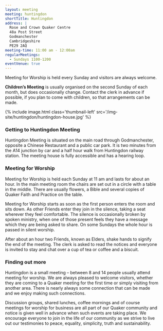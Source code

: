 ```yaml
---
layout: meeting
meeting: huntingdon
shortTitle: Huntingdon
address: |
  Rose and Crown Quaker Centre
  48a Post Street
  Godmanchester
  Cambridgeshire
  PE29 2AQ
meeting-time: 11:00 am - 12:00am
regularMeetings:
  - Sundays 1100-1200
eventVenue: true
---
```


Meeting for Worship is held every Sunday and visitors are always welcome.

**Children’s Meeting** is usually organised on the second Sunday of each month, but does occasionally change. Contact the clerk in advance if possible, if you plan to come with children, so that arrangements can be made.

{% include image.html class='thumbnail-left' src='/img-site/huntingdon/huntingdon-house.jpg' %}

### Getting to Huntingdon Meeting

Huntingdon Meeting is situated on the main road through Godmanchester, opposite a Chinese Restaurant and a public car park. It is two minutes from the A14 junction by car and a half hour walk from Huntingdon railway station. The meeting house is fully accessible and has a hearing loop.

### Meeting for Worship

Meeting for Worship is held each Sunday at 11 am and lasts for about an hour. In the main meeting room the chairs are set out in a circle with a table in the middle. There are usually flowers, a Bible and several copies of Quaker Faith and Practice on the table.

Meeting for Worship starts as soon as the first person enters the room and sits down. As other Friends enter they join in the silence, taking a seat wherever they feel comfortable. The silence is occasionally broken by spoken ministry, when one of those present feels they have a message which they are being asked to share. On some Sundays the whole hour is passed in silent worship.

After about an hour two Friends, known as Elders, shake hands to signify the end of the meeting. The clerk is asked to read the notices and everyone is invited to stay and chat over a cup of tea or coffee and a biscuit.

### Finding out more

Huntingdon is a small meeting – between 8 and 14 people usually attend meeting for worship. We are always pleased to welcome visitors, whether they are coming to a Quaker meeting for the first time or simply visiting from another area. There is nearly always some connection that can be made and we enjoy making such connections.

Discussion groups, shared lunches, coffee mornings and of course meetings for worship for business are all part of our Quaker community and notice is given well in advance when such events are taking place. We encourage everyone to join in the life of our community as we strive to live out our testimonies to peace, equality, simplicity, truth and sustainability.
